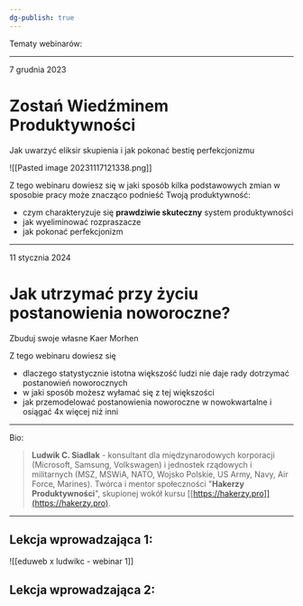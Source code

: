 ```yaml
---
dg-publish: true
---
```



Tematy webinarów:

---
7 grudnia 2023
# Zostań Wiedźminem Produktywności 
Jak uwarzyć eliksir skupienia i jak pokonać bestię perfekcjonizmu

![[Pasted image 20231117121338.png]]

Z tego webinaru dowiesz się w jaki sposób kilka podstawowych zmian w sposobie pracy może znacząco podnieść Twoją produktywność: 
- czym charakteryzuje się **prawdziwie skuteczny** system produktywności 
- jak wyeliminować rozpraszacze 
- jak pokonać perfekcjonizm

---
11 stycznia 2024
# Jak utrzymać przy życiu postanowienia noworoczne?
Zbuduj swoje własne Kaer Morhen

Z tego webinaru dowiesz się 
- dlaczego statystycznie istotna większość ludzi nie daje rady dotrzymać postanowień noworocznych
- w jaki sposób możesz wyłamać się z tej większości 
- jak przemodelować postanowienia noworoczne w nowokwartalne i osiągać 4x więcej niż inni


---

Bio: 

> **Ludwik C. Siadlak** - konsultant dla międzynarodowych korporacji (Microsoft, Samsung, Volkswagen) i jednostek rządowych i militarnych (MSZ, MSWiA, NATO, Wojsko Polskie, US Army, Navy, Air Force, Marines). 
> Twórca i mentor społeczności "**Hakerzy Produktywności**", skupionej wokół kursu [[https://hakerzy.pro]](https://hakerzy.pro). 


--- 

## Lekcja wprowadzająca 1: 

![[eduweb x ludwikc - webinar 1]]
## Lekcja wprowadzająca 2: 


